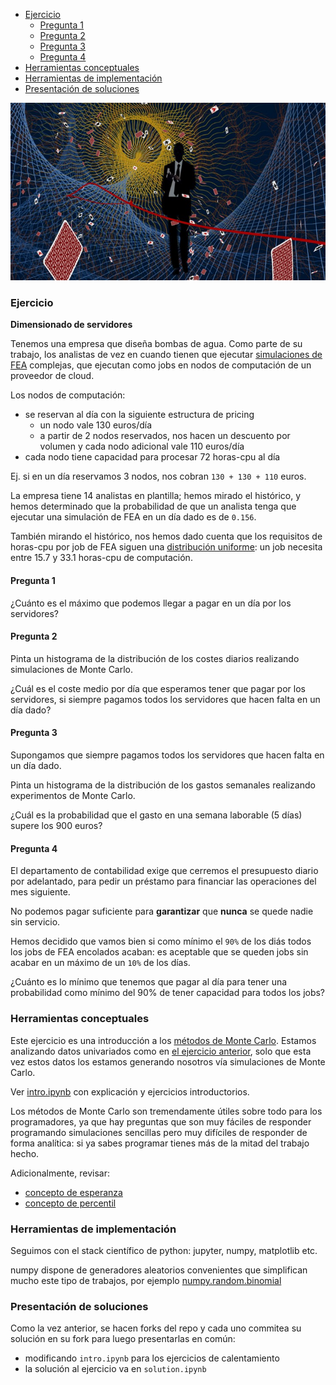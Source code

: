 * [Ejercicio](#ejercicio)
  * [Pregunta 1](#pregunta-1)
  * [Pregunta 2](#pregunta-2)
  * [Pregunta 3](#pregunta-3)
  * [Pregunta 4](#pregunta-4)
* [Herramientas conceptuales](#herramientas-conceptuales)
* [Herramientas de implementación](#herramientas-de-implementación)
* [Presentación de soluciones](#presentación-de-soluciones)

![casino_royale](casino_royale.jpg)

### Ejercicio

**Dimensionado de servidores**

Tenemos una empresa que diseña bombas de agua. Como parte de su trabajo, los analistas de vez en cuando tienen que ejecutar [simulaciones de FEA](https://en.wikipedia.org/wiki/Finite_element_method) complejas, que ejecutan como jobs en nodos de computación de un proveedor de cloud.

Los nodos de computación:
* se reservan al día con la siguiente estructura de pricing
  * un nodo vale 130 euros/día
  * a partir de 2 nodos reservados, nos hacen un descuento por volumen y cada nodo adicional vale 110 euros/día
* cada nodo tiene capacidad para procesar 72 horas-cpu al día

Ej. si en un día reservamos 3 nodos, nos cobran `130 + 130 + 110` euros.

La empresa tiene 14 analistas en plantilla; hemos mirado el histórico, y hemos determinado que la probabilidad de que un analista tenga que ejecutar una simulación de FEA en un día dado es de `0.156`.

También mirando el histórico, nos hemos dado cuenta que los requisitos de horas-cpu por job de FEA siguen una [distribución uniforme](https://en.wikipedia.org/wiki/Uniform_distribution_(continuous)): un job necesita entre 15.7 y 33.1 horas-cpu de computación.

#### Pregunta 1

¿Cuánto es el máximo que podemos llegar a pagar en un día por los servidores?

#### Pregunta 2

Pinta un histograma de la distribución de los costes diarios realizando simulaciones de Monte Carlo.

¿Cuál es el coste medio por día que esperamos tener que pagar por los servidores, si siempre pagamos todos los servidores que hacen falta en un día dado?

#### Pregunta 3

Supongamos que siempre pagamos todos los servidores que hacen falta en un día dado.

Pinta un histograma de la distribución de los gastos semanales realizando experimentos de Monte Carlo.

¿Cuál es la probabilidad que el gasto en una semana laborable (5 días) supere los 900 euros?

#### Pregunta 4

El departamento de contabilidad exige que cerremos el presupuesto diario por adelantado, para pedir un préstamo para financiar las operaciones del mes siguiente.

No podemos pagar suficiente para **garantizar** que **nunca** se quede nadie sin servicio.

Hemos decidido que vamos bien si como mínimo el `90%` de los diás todos los jobs de FEA encolados acaban: es aceptable que se queden jobs sin acabar en un máximo de un `10%` de los días.

¿Cuánto es lo mínimo que tenemos que pagar al día para tener una probabilidad como mínimo del 90% de tener capacidad para todos los jobs?

### Herramientas conceptuales

Este ejercicio es una introducción a los [métodos de Monte Carlo](https://en.wikipedia.org/wiki/Monte_Carlo_method). Estamos analizando datos univariados como en [el ejercicio anterior](../datos_univariados_1), solo que esta vez estos datos los estamos generando nosotros vía simulaciones de Monte Carlo.

Ver [intro.ipynb](intro.ipynb) con explicación y ejercicios introductorios.

Los métodos de Monte Carlo son tremendamente útiles sobre todo para los programadores, ya que hay preguntas que son muy fáciles de responder programando simulaciones sencillas pero muy difíciles de responder de forma analítica: si ya sabes programar tienes más de la mitad del trabajo hecho.

Adicionalmente, revisar:

* [concepto de esperanza](https://en.wikipedia.org/wiki/Expected_value)
* [concepto de percentil](https://en.wikipedia.org/wiki/Percentile)

### Herramientas de implementación

Seguimos con el stack científico de python: jupyter, numpy, matplotlib etc.

numpy dispone de generadores aleatorios convenientes que simplifican mucho este tipo de trabajos, por ejemplo [numpy.random.binomial](https://numpy.org/doc/stable/reference/random/generated/numpy.random.binomial.html)

### Presentación de soluciones

Como la vez anterior, se hacen forks del repo y cada uno commitea su solución en su fork para luego presentarlas en común:
* modificando `intro.ipynb` para los ejercicios de calentamiento
* la solución al ejercicio va en `solution.ipynb`

